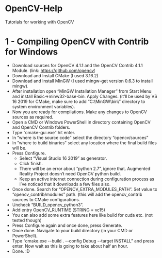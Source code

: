 # OpenCV-Help
Tutorials for working with OpenCV
# 1 - Compiling OpenCV with Contrib for Windows
* Download sources for OpenCV 4.1.1 and the OpenCV Contrib 4.1.1 Module. (link: https://github.com/opencv)
* Download and Install CMake (I used 3.16.2)
* Download and Install MinGW (I used mingw-get version 0.6.3 to install mingw).
* After installation open “MinGW Installation Manager” from Start Menu and install Basic->minw32-base-bin. Apply Changes. (it’ll be used by VS 16 2019 for CMake, make sure to add “C:\MinGW\bin\” directory to system environment variables).
* Now you are ready for compilations. Make any changes to OpenCV sources as required.
* Open a CMD or Windows PowerShell in directory containing OpenCV and OpenCV Contrib folders.
* Type “cmake-gui.exe” hit enter.
* In “where is the source code” select the directory “opencv/sources”
* In “where to build binaries” select any location where the final build files will be.
* Press Configure.
  * Select “Visual Studio 16 2019” as generator.
  * Click finish.
  * There will be an error about “python 2.7”, ignore that. Augmented Reality Project doesn’t need OpenCV python build.
  * Keep an active internet connection during configuration process as I’ve noticed that it downloads a few files also.
* Once done. Search for “OPENCV_EXTRA_MODULES_PATH”. Set value to “opencv_contrib/modules” path. (this will add the opencv_contrib sources to CMake configurations.
* Uncheck “BUILD_opencv_python3”.
* Add entry OpenCV_RUNTIME (STRING = vc15)
* You can also add some extra features here like build for cuda etc. (not tested though)
* Press Configure again and once done, press Generate.
* Once done. Navigate to your build directory (in your CMD or PowerShell).
* Type “cmake.exe --build . --config Debug --target INSTALL” and press enter. Now wait as this is going to take about half an hour.
* Done. :D
